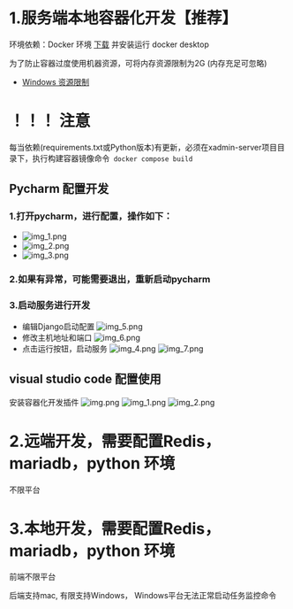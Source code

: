 # 1.服务端本地容器化开发【推荐】

环境依赖：Docker 环境 [下载](https://www.docker.com) 并安装运行 docker desktop

为了防止容器过度使用机器资源，可将内存资源限制为2G (内存充足可忽略)

- [Windows 资源限制](https://learn.microsoft.com/zh-cn/windows/wsl/wsl-config#configure-global-options-with-wslconfig)

# ！！！ 注意
每当依赖(requirements.txt或Python版本)有更新，必须在xadmin-server项目目录下，执行构建容器镜像命令``` docker compose build```

## Pycharm 配置开发

### 1.打开pycharm，进行配置，操作如下：

- ![img_1.png](img_1.png)
- ![img_2.png](img_2.png)
- ![img_3.png](img_3.png)

### 2.如果有异常，可能需要退出，重新启动pycharm

### 3.启动服务进行开发

- 编辑Django启动配置
  ![img_5.png](img_5.png)
- 修改主机地址和端口
  ![img_6.png](img_6.png)
- 点击运行按钮，启动服务
  ![img_4.png](img_4.png)
  ![img_7.png](img_7.png)

## visual studio code 配置使用

安装容器化开发插件
![img.png](vscode/img.png)
![img_1.png](vscode/img_1.png)
![img_2.png](vscode/img_2.png)

# 2.远端开发，需要配置Redis，mariadb，python 环境

不限平台

# 3.本地开发，需要配置Redis，mariadb，python 环境

前端不限平台

后端支持mac, 有限支持Windows， Windows平台无法正常启动任务监控命令
